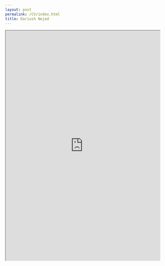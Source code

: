 ```yaml
---
layout: post
permalink: /CV/index.html
title: Dariush Nejad
---
```

<iframe src="https://drive.google.com/file/d/1NTR75rJ4ybk5zBvNzttkcd-gQYhOlA_4/preview" width="100%" height="750"></iframe>
